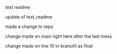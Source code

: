 test readme


update of test_readme

made a change to repo

change made on main right here after the last mess

change made on line 10 in branch1 as final
